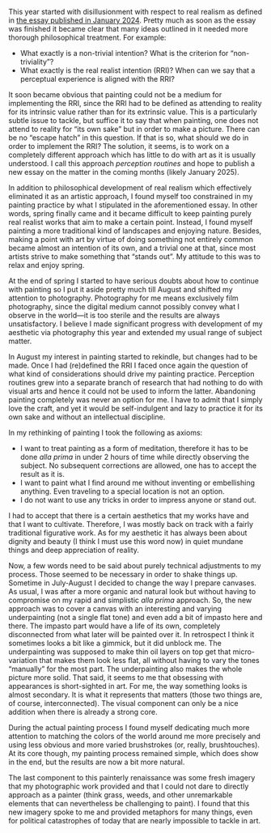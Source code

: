 This year started with disillusionment with respect to real realism as
defined in [the essay published in January 2024](/essay/real-realism.html).
Pretty much as soon as the essay was finished it became clear that many
ideas outlined in it needed more thorough philosophical treatment. For
example:

* What exactly is a non-trivial intention? What is the criterion for
  “non-triviality”?
* What exactly is the real realist intention (RRI)? When can we say that a
  perceptual experience is aligned with the RRI?

It soon became obvious that painting could not be a medium for implementing
the RRI, since the RRI had to be defined as attending to reality for its
intrinsic value rather than for its extrinsic value. This is a particularly
subtle issue to tackle, but suffice it to say that when painting, one does
not attend to reality for “its own sake” but in order to make a picture.
There can be no “escape hatch” in this question. If that is so, what should
we do in order to implement the RRI? The solution, it seems, is to work on a
completely different approach which has little to do with art as it is
usually understood. I call this approach *perception routines* and hope to
publish a new essay on the matter in the coming months (likely January
2025).

In addition to philosophical development of real realism which effectively
eliminated it as an artistic approach, I found myself too constrained in my
painting practice by what I stipulated in the aforementioned essay. In other
words, spring finally came and it became difficult to keep painting purely
real realist works that aim to make a certain point. Instead, I found myself
painting a more traditional kind of landscapes and enjoying nature. Besides,
making a point with art by virtue of doing something not entirely common
became almost an intention of its own, and a trivial one at that, since most
artists strive to make something that “stands out”. My attitude to this was
to relax and enjoy spring.

At the end of spring I started to have serious doubts about how to continue
with painting so I put it aside pretty much till August and shifted my
attention to photography. Photography for me means exclusively film
photography, since the digital medium cannot possibly convey what I observe
in the world—it is too sterile and the results are always unsatisfactory. I
believe I made significant progress with development of my aesthetic via
photography this year and extended my usual range of subject matter.

In August my interest in painting started to rekindle, but changes had to be
made. Once I had (re)defined the RRI I faced once again the question of what
kind of considerations should drive my painting practice. Perception
routines grew into a separate branch of research that had nothing to do with
visual arts and hence it could not be used to inform the latter. Abandoning
painting completely was never an option for me. I have to admit that I
simply love the craft, and yet it would be self-indulgent and lazy to
practice it for its own sake and without an intellectual discipline.

In my rethinking of painting I took the following as axioms:

* I want to treat painting as a form of meditation, therefore it has to be
  done *alla prima* in under 2 hours of time while directly observing the
  subject. No subsequent corrections are allowed, one has to accept the
  result as it is.
* I want to paint what I find around me without inventing or embellishing
  anything. Even traveling to a special location is not an option.
* I do not want to use any tricks in order to impress anyone or stand out.

I had to accept that there is a certain aesthetics that my works have and
that I want to cultivate. Therefore, I was mostly back on track with a
fairly traditional figurative work. As for my aesthetic it has always been
about dignity and beauty (I think I must use this word now) in quiet mundane
things and deep appreciation of reality.

Now, a few words need to be said about purely technical adjustments to my
process. Those seemed to be necessary in order to shake things up. Sometime
in July-August I decided to change the way I prepare canvases. As usual, I
was after a more organic and natural look but without having to compromise
on my rapid and simplistic *alla prima* approach. So, the new approach was
to cover a canvas with an interesting and varying underpainting (not a
single flat tone) and even add a bit of impasto here and there. The impasto
part would have a life of its own, completely disconnected from what later
will be painted over it. In retrospect I think it sometimes looks a bit like
a gimmick, but it did unblock me. The underpainting was supposed to make
thin oil layers on top get that micro-variation that makes them look less
flat, all without having to vary the tones “manually” for the most part. The
underpainting also makes the whole picture more solid. That said, it seems
to me that obsessing with appearances is short-sighted in art. For me, the
way something looks is almost secondary. It is what it represents that
matters (those two things are, of course, interconnected). The visual
component can only be a nice addition when there is already a strong core.

During the actual painting process I found myself dedicating much more
attention to matching the colors of the world around me more precisely and
using less obvious and more varied brushstrokes (or, really, brushtouches).
At its core though, my painting process remained simple, which does show in
the end, but the results are now a bit more natural.

The last component to this painterly renaissance was some fresh imagery that
my photographic work provided and that I could not dare to directly approach
as a painter (think grass, weeds, and other unremarkable elements that can
nevertheless be challenging to paint). I found that this new imagery spoke
to me and provided metaphors for many things, even for political
catastrophes of today that are nearly impossible to tackle in art.
